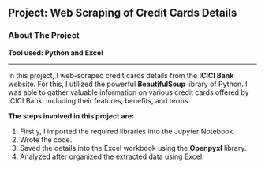## Project: Web Scraping of Credit Cards Details 
### About The Project
**Tool used: Python and Excel**

---
In this project, I web-scraped credit cards details from the **ICICI Bank** website.
For this, I utilized the powerful **BeautifulSoup** library of Python. 
I was able to gather valuable information on various credit cards offered by ICICI Bank, including their features, benefits, and terms.

**The steps involved in this project are:**
1. Firstly, I imported the required libraries into the Jupyter Notebook.
2. Wrote the code.
3. Saved the details into the Excel workbook using the **Openpyxl** library.
4. Analyzed after organized the extracted data using Excel.

